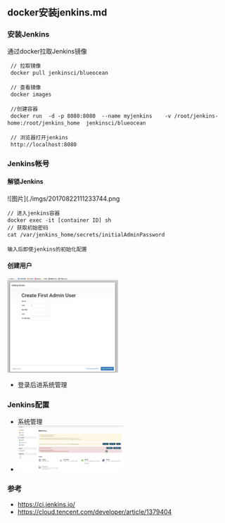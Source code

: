 ## docker安装jenkins.md
### 安装Jenkins
通过docker拉取Jenkins镜像
```code
 // 拉取镜像
 docker pull jenkinsci/blueocean
 
 // 查看镜像
 docker images
 
 //创建容器
 docker run  -d -p 8080:8080  --name myjenkins    -v /root/jenkins-home:/root/jenkins_home  jenkinsci/blueocean 
 
 // 浏览器打开jenkins
 http://localhost:8080
```

### Jenkins帐号
#### 解锁Jenkins
![图片](./imgs/20170822111233744.png
```code
// 进入jenkins容器
docker exec -it [container ID] sh
// 获取初始密码
cat /var/jenkins_home/secrets/initialAdminPassword

输入后即使jenkins的初始化配置
```
#### 创建用户
<img src="./imgs/xhjgkpjg86.png" width="50%">

* 登录后进系统管理

###  Jenkins配置
* 系统管理
* <img src="./imgs/ad94724f-1f83-4310-9bac-5548f654349b.jpg" width="50%">

### 参考
* https://ci.jenkins.io/
* https://cloud.tencent.com/developer/article/1379404
